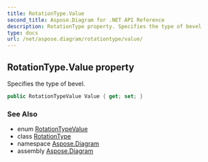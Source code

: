 ```yaml
---
title: RotationType.Value
second_title: Aspose.Diagram for .NET API Reference
description: RotationType property. Specifies the type of bevel
type: docs
url: /net/aspose.diagram/rotationtype/value/
---
```

## RotationType.Value property

Specifies the type of bevel.

```csharp
public RotationTypeValue Value { get; set; }
```

### See Also

* enum [RotationTypeValue](../../rotationtypevalue/)
* class [RotationType](../)
* namespace [Aspose.Diagram](../../rotationtype/)
* assembly [Aspose.Diagram](../../../)


